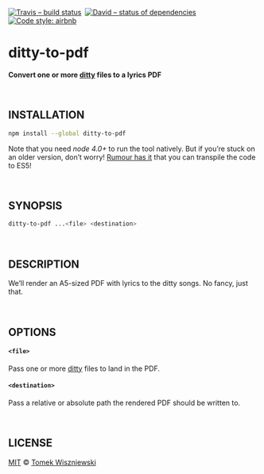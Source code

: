 [![Travis – build status
](https://img.shields.io/travis/magnificat/ditty/master.svg?style=flat-square
)](https://travis-ci.org/magnificat/ditty
) [![David – status of dependencies
](https://img.shields.io/david/magnificat/ditty.svg?style=flat-square
)](https://david-dm.org/magnificat/ditty
) [![Code style: airbnb
](https://img.shields.io/badge/code%20style-airbnb-777777.svg?style=flat-square
)](https://github.com/airbnb/javascript
)




# ditty-to-pdf

**Convert one or more [ditty](https://git.io/ditty) files to a lyrics PDF**




<a                                                 id="/installation"></a>&nbsp;

## INSTALLATION

```sh
npm install --global ditty-to-pdf
```

Note that you need *node 4.0+* to run the tool natively. But if you’re stuck on an older version, don’t worry! [Rumour has it](https://github.com/tomekwi/elm-live/issues/2#issuecomment-156698732) that you can transpile the code to ES5!




<a                                                     id="/synopsis"></a>&nbsp;

## SYNOPSIS

```sh
ditty-to-pdf ...<file> <destination>
```




<a                                                  id="/description"></a>&nbsp;

## DESCRIPTION

We’ll render an A5-sized PDF with lyrics to the ditty songs. No fancy, just that.




<a                                                      id="/options"></a>&nbsp;

## OPTIONS

#### `<file>`
Pass one or more [ditty](https://git.io/ditty) files to land in the PDF.

#### `<destination>`
Pass a relative or absolute path the rendered PDF should be written to.




<a                                                      id="/license"></a>&nbsp;

## LICENSE

[MIT](./License.md) © [Tomek Wiszniewski](https://github.com/tomekwi)
